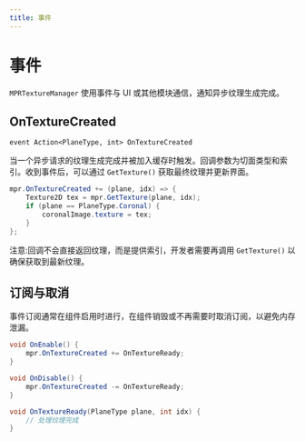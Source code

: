 ```yaml
---
title: 事件
---
```


# 事件

`MPRTextureManager` 使用事件与 UI 或其他模块通信，通知异步纹理生成完成。

## OnTextureCreated

`event Action<PlaneType, int> OnTextureCreated`

当一个异步请求的纹理生成完成并被加入缓存时触发。回调参数为切面类型和索引。收到事件后，可以通过 `GetTexture()` 获取最终纹理并更新界面。

```csharp
mpr.OnTextureCreated += (plane, idx) => {
    Texture2D tex = mpr.GetTexture(plane, idx);
    if (plane == PlaneType.Coronal) {
        coronalImage.texture = tex;
    }
};
```

注意:回调不会直接返回纹理，而是提供索引，开发者需要再调用 `GetTexture()` 以确保获取到最新纹理。

## 订阅与取消

事件订阅通常在组件启用时进行，在组件销毁或不再需要时取消订阅，以避免内存泄漏。

```csharp
void OnEnable() {
    mpr.OnTextureCreated += OnTextureReady;
}

void OnDisable() {
    mpr.OnTextureCreated -= OnTextureReady;
}

void OnTextureReady(PlaneType plane, int idx) {
    // 处理纹理完成
}
```